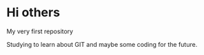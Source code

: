 Hi others
===========

My very first repository

Studying to learn about GIT and maybe some coding for the future.
